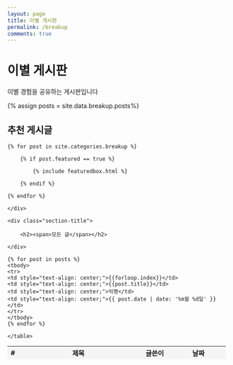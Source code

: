 ```yaml
---
layout: page
title: 이별 게시판
permalink: /breakup
comments: true
---
```


<div class="mainheading">
    <h1 class="sitetitle">이별 게시판</h1>
    <p class="lead">
        이별 경험을 공유하는 게시판입니다
    </p>
</div>

{% assign posts = site.data.breakup.posts%}

<!-- Featured
================================================== -->
<section class="featured-posts">
    <div class="section-title">
        <h2><span>추천 게시글</span></h2>
    </div>
    <div class="row">

    {% for post in site.categories.breakup %}

        {% if post.featured == true %}

            {% include featuredbox.html %}

        {% endif %}

    {% endfor %}

    </div>
</section>
<!-- Posts Index
================================================== -->
<section class="recent-posts">

    <div class="section-title">

        <h2><span>모든 글</span></h2>

    </div>

<table class="table table-hover" style="width: 100%; font-size: 15px;">
    <colgroup>
       <col span="1" style="width: 5%;">
       <col span="1" style="width: 55%;">
       <col span="1" style="width: 15%;">
       <col span="1" style="width: 25%;">
    </colgroup>
    <thead style="background-color: #99999915">
    <tr>
    <th style="text-align: center;">#</th>
    <th style="text-align: center;">제목</th>
    <th style="text-align: center;">글쓴이</th>
    <th style="text-align: center;">날짜</th>
    </tr>
    </thead>


    {% for post in posts %}
    <tbody>
    <tr>
    <td style="text-align: center;">{{forloop.index}}</td>
    <td style="text-align: center;">{{post.title}}</td>
    <td style="text-align: center;">익명</td>
    <td style="text-align: center;">{{ post.date | date: '%m월 %d일' }}</td>
    </tr>
    </tbody>
    {% endfor %}

    </table>

</section>